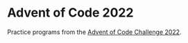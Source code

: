 # Advent of Code 2022

Practice programs from the [Advent of Code Challenge 2022](https://adventofcode.com/2022).
